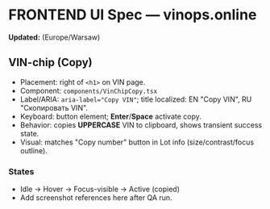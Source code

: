 # FRONTEND UI Spec — vinops.online

**Updated:** (Europe/Warsaw)

## VIN-chip (Copy)
- Placement: right of `<h1>` on VIN page.
- Component: `components/VinChipCopy.tsx`
- Label/ARIA: `aria-label="Copy VIN"`; title localized: EN "Copy VIN", RU "Скопировать VIN".
- Keyboard: button element; **Enter**/**Space** activate copy.
- Behavior: copies **UPPERCASE** VIN to clipboard, shows transient success state.
- Visual: matches "Copy number" button in Lot info (size/contrast/focus outline).

### States
- Idle → Hover → Focus-visible → Active (copied)
- Add screenshot references here after QA run.

